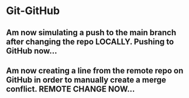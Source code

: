 # Git-GitHub

## Am now simulating a push to the main branch after changing the repo LOCALLY. Pushing to GitHub now... 

## Am now creating a line from the remote repo on GitHub in order to manually create a merge conflict. REMOTE CHANGE NOW...
